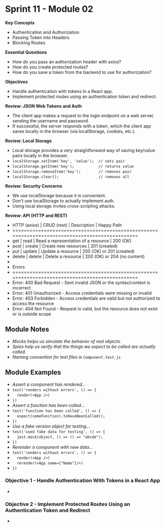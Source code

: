 # Sprint 11 - Module 02
**Key Concepts**
- Authentication and Authorization
- Passing Token into Headers
- Blocking Routes

**Essential Questions**
- How do you pass an authorization header with axios?
- How do you create protected routes?
- How do you save a token from the backend to use for authorization?

**Objectives**
- Handle authentication with tokens in a React app.
- Implement protected routes using an authentication token and redirect.

**Review: JSON Web Tokens and Auth**
- The client app makes a request to the login endpoint on a web server, sending the username and password.
- If successful, the server responds with a token, which the client app saves locally in the browser (via localStorage, cookies, etc.).

**Review: Local Storage**
- Local storage provides a very straightforward way of saving key/value pairs locally in the browser.
- `localStorage.setItem('key', 'value');  // sets pair     `
- `localStorage.getItem('key');           // returns value `
- `localStorage.removeItem('key');        // removes pair  `
- `localStorage.clear();                  // removes all   `

**Review: Security Concerns**
- We use localStorage because it is convenient.
- Don't use localStorage to actually implement auth.
- Using local storage invites cross-scripting attacks.

**Review: API (HTTP and REST)**
- HTTP (axios) | CRUD (rest) | Description                         | Happy Path
- ===============================================================================================
- get          | read        | Read a representation of a resource | 200 (OK)
- post         | create      | Create new resources                | 201 (created)
- put          | update      | Update a resource                   | 200 (OK) or 201 (created)
- delete       | delete      | Delete a resource                   | 200 (OK) or 204 (no content)
- 
- Errors
- ===============================================================================================
- Error: 400 Bad Request - Sent invalid JSON or the syntax/context is incorrect
- Error: 401 Unauthorized - Access credentials were missing or invalid
- Error: 403 Forbidden - Access credentials are valid but not authorized to access the resource
- Error: 404 Not Found - Request is valid, but the resource does not exist or is outside scope

## Module Notes
- *Mocks helps us simulate the behavior of real objects.*
- *Spies help us verify that the things we expect to be called are actually called.*
- *Naming convention for test files is `Component.test.js`*

## Module Examples
- *Assert a component has rendered...*
- ` test('renders without errors', () => {     `
- `   render(<App />)                          `
- ` })                                         `
- *Assert a function has been called...*
- ` test('function has been called', () => {   `
- `   expect(someFunction).toHaveBeenCalled(); `
- ` })                                         `
- *Use a fake version object for testing...*
- ` test('used fake data for testing', () => { `
- `   jest.mock(object, () => () => "abcde");  `
- ` })                                         `
- *Rerender a component with new data...*
- ` test('renders without errors', () => {     `
- `   render(<App />)                          `
- `   rerender(<App name={"Name"}/>)           `
- ` })                                         `


### Objective 1 - Handle Authentication With Tokens in a React App
- 

### Objective 2 - Implement Protected Routes Using an Authentication Token and Redirect
-